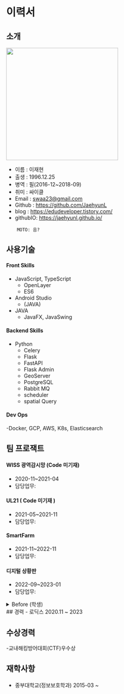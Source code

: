 # 이력서

## 소개


<img src="https://user-images.githubusercontent.com/48937399/210212490-e66255fa-4a3b-4528-b6ff-ccd71ef81c9e.jpg" width="300" height="300">

* 이름 : 이재현
* 출생 : 1996.12.25
* 병역 : 필(2016-12~2018-09)
* 취미 : 싸이클
* Email : swaa23@gmail.com
* Github : https://github.com/JaehyunL
* blog : https://edudeveloper.tistory.com/
* githubIO: https://jaehyunl.github.io/

~~~
    MOTO: 음?
~~~



## 사용기술 

#### Front Skills
<!-- 아이콘 대충 자바스크립트, 타입스크립트 ,안드로이드스튜디오 구해와야지--> 
- JavaScript, TypeScript
  - OpenLayer
  - ES6
- Android Studio
  - (JAVA)
- JAVA
   - JavaFX, JavaSwing


#### Backend Skills
- Python 
  - Celery
  - Flask
  - FastAPI
  - Flask Admin
  - GeoServer
  - PostgreSQL
  - Rabbit MQ
  - scheduler
  - spatial Query


<!-- 아이콘 자바 파이썬 구해와야지-->

#### Dev Ops 
-Docker, GCP, AWS, K8s, Elasticsearch

<!-- 도커 aws -->

## 팀 프로잭트

#### WISS 광역감시망 (Code 미기재)
- 2020-11~2021-04
- 담당업무: 

#### UL21 ( Code 미기재 )
- 2021-05~2021-11
- 담당업무: 

#### SmartFarm
- 2021-11~2022-11
- 담당업무:
#### 디지털 상황판
- 2022-09~2023-01
- 담당업무: 
<details>
<summary>Before (학생)</summary>


#### [얼굴 인식 출석 자동화 프로그램 ](https://github.com/slackid/Final_Capston_Forward)
###### 사용기술 :
<!-- 사진첨부 -->
- Python / Flask
- Angular
- MYSQL 
- Docker
- GCP 
###### 제작기간 : 
- 2020-08~2020-10

#### [스미싱 탐지 프로그램](https://github.com/teamGolee/golee-server-python)
###### 사용기술 :
- Python / Flask
- Anroid studio
- MYSQL 
- AWS 
- Google SafeBrowsing
###### 제작기간:
- 2020-04~2020-06


## 개인 프로잭트 
#### [자바 GUI 기반 암호화 프로그램](https://github.com/JaeHyunL/JavaCiper)
###### 사용기술 :
 -JAVA / GUI
 -JAVAFX
###### 제작기간:
- 2019-06~2019-06

</details>
## 경력 
- 로딕스 2020.11 ~ 2023
 
## 수상경력
-교내해킹방어대회(CTF)우수상

## 재학사항 
####
- 중부대학교(정보보호학과) 2015-03 ~ 
